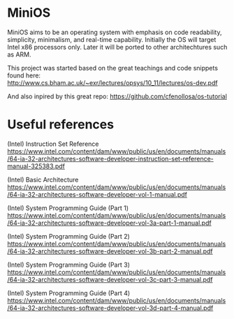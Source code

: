 # MiniOS

MiniOS aims to be an operating system with emphasis on code readability, simplicity, minimalism, and real-time capability. Initially the OS will target Intel x86 processors only. Later it will be ported to other architechtures such as ARM.

This project was started based on the great teachings and code snippets found here: http://www.cs.bham.ac.uk/~exr/lectures/opsys/10_11/lectures/os-dev.pdf

And also inpired by this great repo: https://github.com/cfenollosa/os-tutorial

# Useful references  

(Intel) Instruction Set Reference https://www.intel.com/content/dam/www/public/us/en/documents/manuals/64-ia-32-architectures-software-developer-instruction-set-reference-manual-325383.pdf  

(Intel) Basic Architecture https://www.intel.com/content/dam/www/public/us/en/documents/manuals/64-ia-32-architectures-software-developer-vol-1-manual.pdf  

(Intel) System Programming Guide (Part 1) https://www.intel.com/content/dam/www/public/us/en/documents/manuals/64-ia-32-architectures-software-developer-vol-3a-part-1-manual.pdf  


(Intel) System Programming Guide (Part 2) https://www.intel.com/content/dam/www/public/us/en/documents/manuals/64-ia-32-architectures-software-developer-vol-3b-part-2-manual.pdf  

(Intel) System Programming Guide (Part 3) https://www.intel.com/content/dam/www/public/us/en/documents/manuals/64-ia-32-architectures-software-developer-vol-3c-part-3-manual.pdf  

(Intel) System Programming Guide (Part 4) https://www.intel.com/content/dam/www/public/us/en/documents/manuals/64-ia-32-architectures-software-developer-vol-3d-part-4-manual.pdf  
